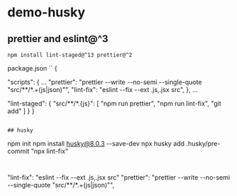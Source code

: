 # demo-husky


## prettier and eslint@^3
```
npm install lint-staged@^13 prettier@^2

```
package.json
``
{

  "scripts": {
    ...
    "prettier": "prettier --write --no-semi --single-quote \"src/**/*.+(js|json)\"",
    "lint-fix": "eslint --fix --ext .js,.jsx src",
  },
  ...

  "lint-staged": {
    "src/**/*.{js}": [
      "npm run prettier",
      "npm run lint-fix",
      "git add"
    ]
  }
}


```

## husky
```
npm init
npm install husky@8.0.3 --save-dev
npx husky add .husky/pre-commit "npx lint-fix"
```


```
"lint-fix": "eslint --fix --ext .js,.jsx src"
"prettier": "prettier --write --no-semi --single-quote \"src/**/*.+(js|json)\"",
```
